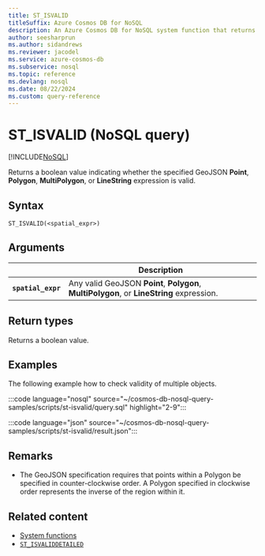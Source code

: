 ```yaml
---
title: ST_ISVALID
titleSuffix: Azure Cosmos DB for NoSQL
description: An Azure Cosmos DB for NoSQL system function that returns if a GeoJSON object is valid.
author: seesharprun
ms.author: sidandrews
ms.reviewer: jacodel
ms.service: azure-cosmos-db
ms.subservice: nosql
ms.topic: reference
ms.devlang: nosql
ms.date: 08/22/2024
ms.custom: query-reference
---
```


# ST_ISVALID (NoSQL query)

[!INCLUDE[NoSQL](../../includes/appliesto-nosql.md)]

Returns a boolean value indicating whether the specified GeoJSON **Point**, **Polygon**, **MultiPolygon**, or **LineString** expression is valid.

## Syntax

```nosql
ST_ISVALID(<spatial_expr>)  
```

## Arguments

| | Description |
| --- | --- |
| **`spatial_expr`** | Any valid GeoJSON **Point**, **Polygon**, **MultiPolygon**, or **LineString** expression. |

## Return types

Returns a boolean value.  

## Examples

The following example how to check validity of multiple objects.

:::code language="nosql" source="~/cosmos-db-nosql-query-samples/scripts/st-isvalid/query.sql" highlight="2-9":::

:::code language="json" source="~/cosmos-db-nosql-query-samples/scripts/st-isvalid/result.json":::

## Remarks

- The GeoJSON specification requires that points within a Polygon be specified in counter-clockwise order. A Polygon specified in clockwise order represents the inverse of the region within it.

## Related content

- [System functions](system-functions.yml)
- [`ST_ISVALIDDETAILED`](st-isvaliddetailed.md)
